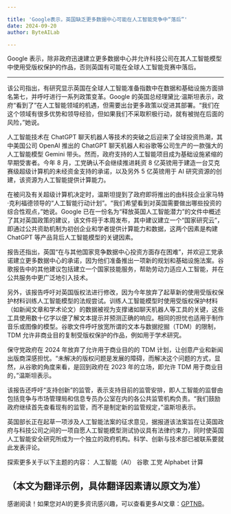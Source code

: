 ```yaml
---

title: 'Google表示，英国缺乏更多数据中心可能在人工智能竞争中“落后”'
date: 2024-09-20
author: ByteAILab

---
```


Google 表示，除非政府迅速建立更多数据中心并允许科技公司在其人工智能模型中使用受版权保护的作品，否则英国有可能在全球人工智能竞赛中落后。

---
该公司指出，有研究显示英国在全球人工智能准备指数中在数据和基础设施方面排名第七，并呼吁进行一系列政策变革。Google 的英国总经理黛比·温斯坦表示，政府“看到了”在人工智能领域的机遇，但需要出台更多政策以促进其部署。“我们在这个领域有很多优势和领导经验，但如果我们不采取积极行动，就有被抛在后面的风险，”她说。

人工智能技术在 ChatGPT 聊天机器人等技术的突破之后迎来了全球投资热潮，其中美国公司 OpenAI 推出的 ChatGPT 聊天机器人和谷歌等公司生产的一款强大的人工智能模型 Gemini 带头。然而，政府支持的人工智能项目成为基础设施紧缩的早期受害者。今年 8 月，工党确认不会继续推进耗资 8 亿英镑用于建造一台艾克赛级超级计算机的未经资金支持的承诺，以及另外 5 亿英镑用于 AI 研究资源的创建，该资源为人工智能提供计算能力。

在被问及有关超级计算机决定时，温斯坦提到了政府即将推出的由科技企业家马特·克利福德领导的“人工智能行动计划”。“我们希望看到对英国需要做出哪些投资的综合性观点，”她说。Google 已在一份名为“释放英国人工智能潜力”的文件中概述了其对英国政策的建议，该文件将于本周发布，其中建议建立一个“国家研究云”，即通过公共资助机制为初创企业和学者提供计算能力和数据，这两个因素是构建 ChatGPT 等产品背后人工智能模型的关键因素。

报告还指出，英国“在与其他国家竞争数据中心投资方面存在困难”，并欢迎工党承诺建立更多数据中心的承诺，因为他们准备推出一项新的规划和基础设施法案。谷歌报告中的其他建议包括建立一个国家技能服务，帮助劳动力适应人工智能，并在公共服务中更广泛地引入技术。

另外，该报告呼吁对英国版权法进行修改，因为今年放弃了起草新的使用受版权保护材料训练人工智能模型的法规尝试。训练人工智能模型时使用受版权保护材料（如新闻文章和学术论文）的数据被视为支撑诸如聊天机器人等工具的关键，这些工具使用数十亿字以便了解文本提示并预测正确的响应。相同的担忧也适用于制作音乐或图像的模型。谷歌文件呼吁放宽所谓的文本与数据挖掘（TDM）的限制，TDM 允许非商业目的复制受版权保护的作品，例如用于学术研究。

保守党政府在 2024 年放弃了允许用于商业目的的 TDM 计划，让创意产业和新闻出版商深感担忧。“未解决的版权问题是发展的障碍，而解决这个问题的方式，显然，从谷歌的角度来看，是回到政府在 2023 年的立场，即允许 TDM 用于商业目的，”温斯坦表示。

该报告还呼吁“支持创新”的监管，表示支持目前的监管安排，即人工智能的监督由包括竞争与市场管理局和信息专员办公室在内的各公共监管机构负责。“我们鼓励政府继续首先查看现有的监管，而不是制定新的监管规定，”温斯坦表示。

英国部长正在起草一项涉及人工智能法案的征求意见，据报道该法案旨在让英国政府与科技公司之间的一项自愿人工智能模型测试协议具有法律约束力，同时使英国人工智能安全研究所成为一个独立的政府机构。科学、创新与技术部已被联系要就此发表评论。

探索更多关于以下主题的内容：
人工智能（AI）
谷歌
工党
Alphabet
计算

（本文为翻译示例，具体翻译因素请以原文为准）
---
感谢阅读！如果您对AI的更多资讯感兴趣，可以查看更多AI文章：[GPTNB](https://gptnb.com)。